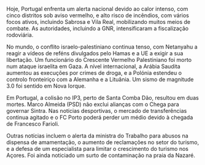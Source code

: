 Hoje, Portugal enfrenta um alerta nacional devido ao calor intenso, com cinco distritos sob aviso vermelho, e alto risco de incêndios, com vários focos ativos, incluindo Sabrosa e Vila Real, mobilizando muitos meios de combate. As autoridades, incluindo a GNR, intensificaram a fiscalização rodoviária.

No mundo, o conflito israelo-palestiniano continua tenso, com Netanyahu a reagir a vídeos de reféns divulgados pelo Hamas e a UE a exigir a sua libertação. Um funcionário do Crescente Vermelho Palestiniano foi morto num ataque israelita em Gaza. A nível internacional, a Arábia Saudita aumentou as execuções por crimes de droga, e a Polónia estendeu o controlo fronteiriço com a Alemanha e a Lituânia. Um sismo de magnitude 3.0 foi sentido em Nova Iorque.

Em Portugal, a colisão no IP3, perto de Santa Comba Dão, resultou em duas mortes. Marco Almeida (PSD) não exclui alianças com o Chega para governar Sintra. Nas notícias desportivas, o mercado de transferências continua agitado e o FC Porto poderá perder um médio devido à chegada de Francesco Farioli.

Outras notícias incluem o alerta da ministra do Trabalho para abusos na dispensa de amamentação, o aumento de reclamações no setor do turismo, e a defesa de um especialista para limitar o crescimento do turismo nos Açores. Foi ainda noticiado um surto de contaminação na praia da Nazaré.